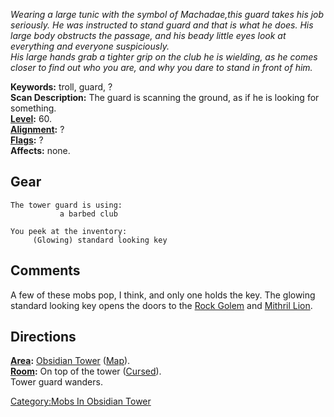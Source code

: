 *Wearing a large tunic with the symbol of Machadae,this guard takes his
job seriously. He was instructed to stand guard and that is what he
does. His large body obstructs the passage, and his beady little eyes
look at everything and everyone suspiciously.  
His large hands grab a tighter grip on the club he is wielding, as he
comes closer to find out who you are, and why you dare to stand in front
of him.*

**Keywords:** troll, guard, ?  
**Scan Description:** The guard is scanning the ground, as if he is
looking for something.  
**[Level](Level "wikilink"):** 60.  
**[Alignment](Alignment "wikilink"):** ?  
**[Flags](:Category:_Mob_Types "wikilink"):** ?  
**Affects:** none.  

## Gear

`The tower guard is using:`  
<wielded>`           a barbed club`

`You peek at the inventory:`  
`     (Glowing) standard looking key`

## Comments

A few of these mobs pop, I think, and only one holds the key. The
glowing standard looking key opens the doors to the [Rock
Golem](Rock_Golem "wikilink") and [Mithril
Lion](Mithril_Lion "wikilink").

## Directions

**[Area](:Category:_Areas "wikilink"):** [Obsidian
Tower](:Category:Obsidian_Tower "wikilink")
([Map](Obsidian_Tower_Map "wikilink")).  
**[Room](:Category:_Rooms "wikilink"):** On top of the tower
([Cursed](Cursed_Rooms "wikilink")).  
Tower guard wanders.

[Category:Mobs In Obsidian
Tower](Category:Mobs_In_Obsidian_Tower "wikilink")
